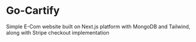 # Go-Cartify
 Simple  E-Com website built on Next.js platform with MongoDB and Tailwind, along with Stripe checkout implementation
